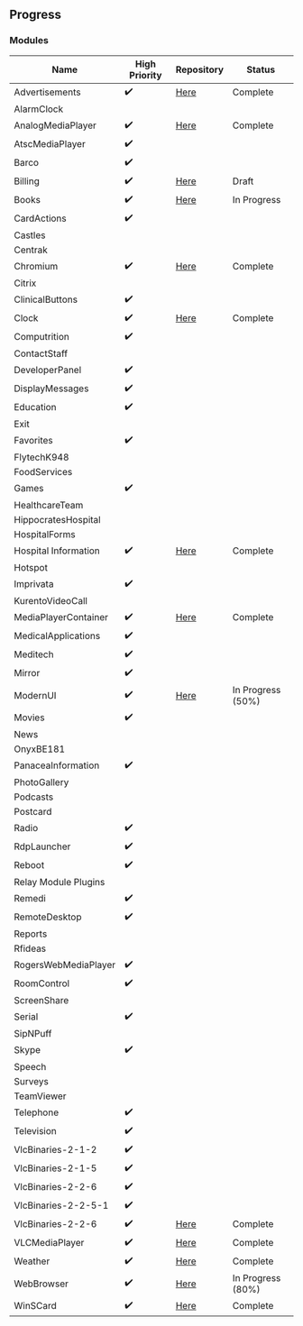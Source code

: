 ## Progress

### Modules 
Name | High Priority | Repository | Status
--- | --- | --- | --- 
Advertisements | :heavy_check_mark: | [Here](https://git.i3inc.ca/Panacea2-1/Panacea.Modules.Advertisements) | Complete
AlarmClock | | |
AnalogMediaPlayer |:heavy_check_mark: | [Here](https://git.i3inc.ca/Panacea2-1/Panacea.Modules.AnalogMediaPlayer) | Complete
AtscMediaPlayer |:heavy_check_mark: | |
Barco |:heavy_check_mark: | |
Billing |:heavy_check_mark: | [Here](https://git.i3inc.ca/Panacea2-1/Panacea.Modules.Billing) | Draft
Books |:heavy_check_mark: | [Here](https://git.i3inc.ca/Panacea2-1/Panacea.Modules.Books) | In Progress
CardActions |:heavy_check_mark: | |
Castles | | |
Centrak | | |
Chromium |:heavy_check_mark: | [Here](https://git.i3inc.ca/Panacea2-1/Panacea.Modules.Chromium) | Complete
Citrix | | |
ClinicalButtons |:heavy_check_mark: | |
Clock |:heavy_check_mark: | [Here](https://git.i3inc.ca/Panacea2-1/Panacea.Modules.Clock) | Complete
Computrition |:heavy_check_mark: | |
ContactStaff | | |
DeveloperPanel |:heavy_check_mark: | |
DisplayMessages |:heavy_check_mark: | |
Education |:heavy_check_mark: | |
Exit | | |
Favorites |:heavy_check_mark: | |
FlytechK948 | | |
FoodServices | | |
Games |:heavy_check_mark: | |
HealthcareTeam | | |
HippocratesHospital | | |
HospitalForms | | |
Hospital Information |:heavy_check_mark: | [Here](https://git.i3inc.ca/Panacea2-1/Panacea.Modules.HospitalInformation) | Complete
Hotspot | | |
Imprivata |:heavy_check_mark: | |
KurentoVideoCall | | |
MediaPlayerContainer |:heavy_check_mark: | [Here](https://git.i3inc.ca/Panacea2-1/Panacea.Modules.MediaPlayerContainer) | Complete
MedicalApplications |:heavy_check_mark: | |
Meditech |:heavy_check_mark: | |
Mirror |:heavy_check_mark: | |
ModernUI |:heavy_check_mark: | [Here](https://git.i3inc.ca/Panacea2-1/Panacea.Modules.ModernUi) | In Progress (50%)
Movies |:heavy_check_mark: | |
News | | |
OnyxBE181 | | |
PanaceaInformation |:heavy_check_mark: | |
PhotoGallery | | |
Podcasts | | |
Postcard | | |
Radio |:heavy_check_mark: | |
RdpLauncher |:heavy_check_mark: | |
Reboot |:heavy_check_mark: | |
Relay Module Plugins | |
Remedi |:heavy_check_mark: | |
RemoteDesktop |:heavy_check_mark: | |
Reports | | |
Rfideas | | |
RogersWebMediaPlayer |:heavy_check_mark: | |
RoomControl |:heavy_check_mark: | |
ScreenShare | | |
Serial |:heavy_check_mark: | |
SipNPuff | | |
Skype |:heavy_check_mark: | |
Speech | | |
Surveys | | |
TeamViewer | | |
Telephone |:heavy_check_mark: | |
Television |:heavy_check_mark: | |
VlcBinaries-2-1-2 |:heavy_check_mark: |  | 
VlcBinaries-2-1-5 |:heavy_check_mark: |  | 
VlcBinaries-2-2-6 |:heavy_check_mark: |  | 
VlcBinaries-2-2-5-1 |:heavy_check_mark: |  | 
VlcBinaries-2-2-6 |:heavy_check_mark: | [Here](https://git.i3inc.ca/Panacea2-1/Panacea.Modules.VlcBinaries-2-2-6) | Complete
VLCMediaPlayer |:heavy_check_mark: | [Here](https://git.i3inc.ca/Panacea2-1/Panacea.Modules.VlcMediaPlayer) | Complete
Weather |:heavy_check_mark: | [Here](https://git.i3inc.ca/Panacea2-1/Panacea.Modules.Weather) | Complete
WebBrowser |:heavy_check_mark: | [Here](https://git.i3inc.ca/Panacea2-1/Panacea.Modules.WebBrowser) | In Progress (80%)
WinSCard |:heavy_check_mark: | [Here](https://git.i3inc.ca/Panacea2-1/Panacea.Modules.WinSCard) | Complete
